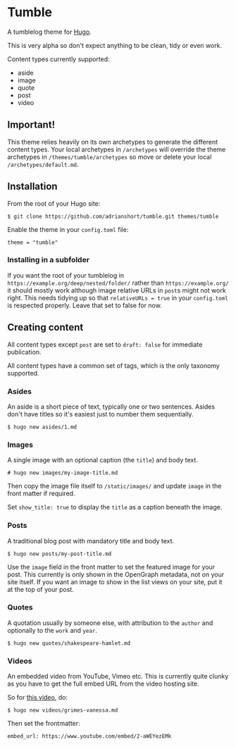 # Tumble

A tumblelog theme for [Hugo](https://gohugo.io/).

This is very alpha so don't expect anything to be clean, tidy or even work.

Content types currently supported:

- aside
- image
- quote
- post
- video

## Important!

This theme relies heavily on its own archetypes to generate the different content types. Your local archetypes in `/archetypes` will override the theme archetypes in `/themes/tumble/archetypes` so move or delete your local `/archetypes/default.md`.

## Installation

From the root of your Hugo site:

    $ git clone https://github.com/adrianshort/tumble.git themes/tumble
    
Enable the theme in your `config.toml` file:

    theme = "tumble"
    
### Installing in a subfolder

If you want the root of your tumblelog in `https://example.org/deep/nested/folder/` rather than `https://example.org/` it should mostly work although image relative URLs in `post`s might not work right. This needs tidying up so that `relativeURLs = true` in your `config.toml` is respected properly. Leave that set to false for now.

## Creating content

All content types except `post` are set to `draft: false` for immediate publication.

All content types have a common set of tags, which is the only taxonomy supported.

### Asides

An aside is a short piece of text, typically one or two sentences. Asides don't have titles so it's easiest just to number them sequentially.

    $ hugo new asides/1.md
    
### Images

A single image with an optional caption (the `title`) and body text.

    # hugo new images/my-image-title.md
    
Then copy the image file itself to `/static/images/` and update `image` in the front matter if required.

Set `show_title: true` to display the `title` as a caption beneath the image.

### Posts

A traditional blog post with mandatory title and body text.

    $ hugo new posts/my-post-title.md
    
Use the `image` field in the front matter to set the featured image for your post. This currently is only shown in the OpenGraph metadata, not on your site itself. If you want an image to show in the list views on your site, put it at the top of your post.

### Quotes

A quotation usually by someone else, with attribution to the `author` and optionally to the `work` and `year`.

    $ hugo new quotes/shakespeare-hamlet.md
    
### Videos

An embedded video from YouTube, Vimeo etc. This is currently quite clunky as you have to get the full embed URL from the video hosting site.

So for [this video](https://www.youtube.com/watch?v=2-aWEYezEMk), do:

    $ hugo new videos/grimes-vanessa.md
    
Then set the frontmatter:

    embed_url: https://www.youtube.com/embed/2-aWEYezEMk
    




